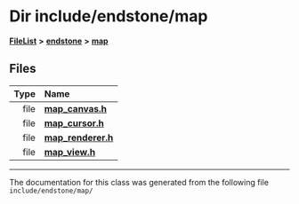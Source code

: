 

# Dir include/endstone/map



[**FileList**](files.md) **>** [**endstone**](dir_6cf277b678674f97c7a2b6b3b2447b33.md) **>** [**map**](dir_35fd4abc90217931459f3a8776f2bf4e.md)












## Files

| Type | Name |
| ---: | :--- |
| file | [**map\_canvas.h**](map__canvas_8h.md) <br> |
| file | [**map\_cursor.h**](map__cursor_8h.md) <br> |
| file | [**map\_renderer.h**](map__renderer_8h.md) <br> |
| file | [**map\_view.h**](map__view_8h.md) <br> |



























































------------------------------
The documentation for this class was generated from the following file `include/endstone/map/`

